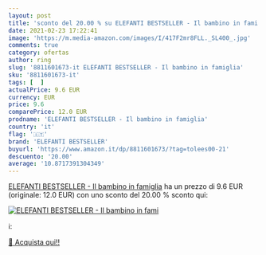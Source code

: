 ```yaml
---
layout: post
title: 'sconto del 20.00 % su ELEFANTI BESTSELLER - Il bambino in fami  '
date: 2021-02-23 17:22:41
image: 'https://m.media-amazon.com/images/I/417F2mr8FLL._SL400_.jpg'
comments: true
category: ofertas
author: ring
slug: '8811601673-it ELEFANTI BESTSELLER - Il bambino in famiglia'
sku: '8811601673-it'
tags: [  ]
actualPrice: 9.6 EUR
currency: EUR
price: 9.6
comparePrice: 12.0 EUR
prodname: 'ELEFANTI BESTSELLER - Il bambino in famiglia'
country: 'it'
flag: '🇮🇹'
brand: 'ELEFANTI BESTSELLER'
buyurl: 'https://www.amazon.it/dp/8811601673/?tag=tolees00-21'
descuento: '20.00'
average: '10.8717391304349'
---
```


[ELEFANTI BESTSELLER - Il bambino in famiglia](https://www.amazon.it/dp/8811601673/?tag=tolees00-21) ha un prezzo di 9.6 EUR (originale: 12.0 EUR) con uno sconto del 20.00 % sconto qui:

[![ELEFANTI BESTSELLER - Il bambino in fami](https://m.media-amazon.com/images/I/417F2mr8FLL._SL400_.jpg)](https://www.amazon.it/dp/8811601673/?tag=tolees00-21)

ℹ️:


[🛒 Acquista qui!!](https://www.amazon.it/dp/8811601673/?tag=tolees00-21)
